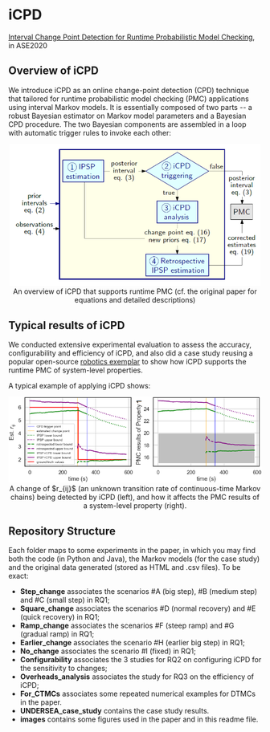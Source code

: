 # iCPD
[Interval Change Point Detection for Runtime Probabilistic Model Checking](https://dl.acm.org/doi/10.1145/3324884.3416565), in ASE2020

## Overview of iCPD
We introduce iCPD as an online change-point detection (CPD) technique that tailored for runtime probabilistic model checking (PMC) applications using interval Markov models. It is essentially composed of two parts -- a robust Bayesian estimator on Markov model parameters and a Bayesian CPD procedure. The two Bayesian components are assembled in a loop with automatic trigger rules to invoke each other:


<p align="center">
  <img src="images/fig_work_flow.png" width="500" alt="iCPD work flow">
  <br />
  An overview of iCPD that supports runtime PMC (cf. the original paper for equations and detailed descriptions)
  <br />
</p>


## Typical results of iCPD
We conducted extensive experimental evaluation to assess the accuracy, configurability and efficiency of iCPD, and also did a case study
reusing a popular open-source [robotics exemplar](http://eprints.whiterose.ac.uk/113455/1/SEAMS_2017_UNDERSEA.pdf) to show how iCPD supports the runtime PMC of system-level properties.

A typical example of applying iCPD shows:

<p align="center">
  <img src="images/fig_undersea_example_for_readme.png" width="600" alt="iCPD results">
  <br />
  A change of $r_{ij}$ (an unknown transition rate of continuous-time Markov chains) being detected by iCPD (left), and how it affects the PMC results of a system-level property (right).
  <br />
</p>



## Repository Structure
Each folder maps to some experiments in the paper, in which you may find both the code (in Python and Java), the Markov models (for the case study) and the original data generated (stored as HTML and .csv files). To be exact:
* **Step_change** associates the scenarios #A (big step), #B (medium step) and #C (small step) in RQ1;
* **Square_change** associates the scenarios #D (normal recovery) and #E (quick recovery) in RQ1;
* **Ramp_change** associates the scenarios #F (steep ramp) and #G (gradual ramp) in RQ1;
* **Earlier_change** associates the scenario #H (earlier big step) in RQ1;
* **No_change** associates the scenario #I (fixed) in RQ1;
* **Configurability** associates the 3 studies for RQ2 on configuring iCPD for the sensitivity to changes;
* **Overheads_analysis** associates the study for RQ3 on the efficiency of iCPD;
* **For_CTMCs** associates some repeated numerical examples for DTMCs in the paper.
* **UNDERSEA_case_study** contains the case study results.
* **images** contains some figures used in the paper and in this readme file.


